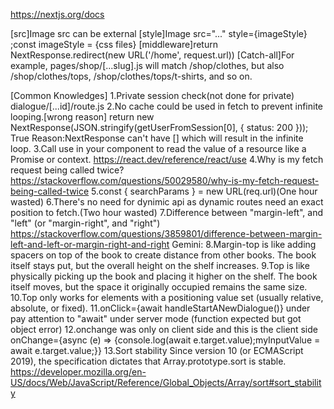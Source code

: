 https://nextjs.org/docs

[src]Image src can be external
[style]Image src="..." style={imageStyle} ;const imageStyle = {css files}
[middleware]return NextResponse.redirect(new URL('/home', request.url))
[Catch-all]For example, pages/shop/[...slug].js will match /shop/clothes, but also /shop/clothes/tops, /shop/clothes/tops/t-shirts, and so on.

[Common Knowledges]
1.Private session check(not done for private) dialogue/[...id]/route.js
2.No cache could be used in fetch to prevent infinite looping.[wrong reason]
return new NextResponse(JSON.stringify(getUserFromSession[0], { status: 200 }));
True Reason:NextResponse can't have [] which will result in the infinite loop.
3.Call use in your component to read the value of a resource like a Promise or context.
https://react.dev/reference/react/use
4.Why is my fetch request being called twice?
https://stackoverflow.com/questions/50029580/why-is-my-fetch-request-being-called-twice
5.const { searchParams } = new URL(req.url)(One hour wasted)
6.There's no need for dynimic api as dynamic routes need an exact position to fetch.(Two hour wasted)
7.Difference between "margin-left", and "left" (or "margin-right", and "right")
https://stackoverflow.com/questions/3859801/difference-between-margin-left-and-left-or-margin-right-and-right
Gemini:
8.Margin-top is like adding spacers on top of the book to create distance from other books. The book itself stays put, but the overall height on the shelf increases.
9.Top is like physically picking up the book and placing it higher on the shelf. The book itself moves, but the space it originally occupied remains the same size.
10.Top only works for elements with a positioning value set (usually relative, absolute, or fixed).
11.onClick={await handleStartANewDialogue()} under pay attention to "await" under server mode (function expected but got object error)
12.onchange was only on client side and this is the client side  onChange={async (e) => {console.log(await e.target.value);myInputValue = await e.target.value;}}
13.Sort stability Since version 10 (or ECMAScript 2019), the specification dictates that Array.prototype.sort is stable. https://developer.mozilla.org/en-US/docs/Web/JavaScript/Reference/Global_Objects/Array/sort#sort_stability